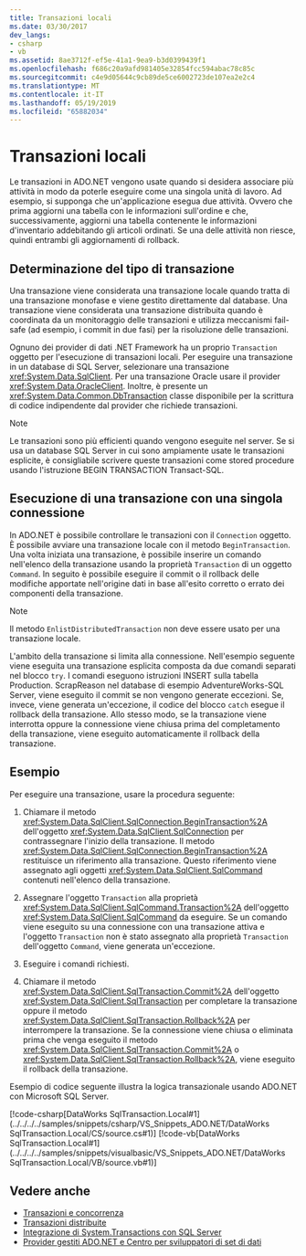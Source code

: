 ```yaml
---
title: Transazioni locali
ms.date: 03/30/2017
dev_langs:
- csharp
- vb
ms.assetid: 8ae3712f-ef5e-41a1-9ea9-b3d0399439f1
ms.openlocfilehash: f686c20a9afd981405e32854fcc594abac78c85c
ms.sourcegitcommit: c4e9d05644c9cb89de5ce6002723de107ea2e2c4
ms.translationtype: MT
ms.contentlocale: it-IT
ms.lasthandoff: 05/19/2019
ms.locfileid: "65882034"
---
```

# <a name="local-transactions"></a>Transazioni locali
Le transazioni in ADO.NET vengono usate quando si desidera associare più attività in modo da poterle eseguire come una singola unità di lavoro. Ad esempio, si supponga che un'applicazione esegua due attività. Ovvero che prima aggiorni una tabella con le informazioni sull'ordine e che, successivamente, aggiorni una tabella contenente le informazioni d'inventario addebitando gli articoli ordinati. Se una delle attività non riesce, quindi entrambi gli aggiornamenti di rollback.  
  
## <a name="determining-the-transaction-type"></a>Determinazione del tipo di transazione  
 Una transazione viene considerata una transazione locale quando tratta di una transazione monofase e viene gestito direttamente dal database. Una transazione viene considerata una transazione distribuita quando è coordinata da un monitoraggio delle transazioni e utilizza meccanismi fail-safe (ad esempio, i commit in due fasi) per la risoluzione delle transazioni.  
  
 Ognuno dei provider di dati .NET Framework ha un proprio `Transaction` oggetto per l'esecuzione di transazioni locali. Per eseguire una transazione in un database di SQL Server, selezionare una transazione <xref:System.Data.SqlClient>. Per una transazione Oracle usare il provider <xref:System.Data.OracleClient>. Inoltre, è presente un <xref:System.Data.Common.DbTransaction> classe disponibile per la scrittura di codice indipendente dal provider che richiede transazioni.  
  
> [!NOTE]
> Le transazioni sono più efficienti quando vengono eseguite nel server. Se si usa un database SQL Server in cui sono ampiamente usate le transazioni esplicite, è consigliabile scrivere queste transazioni come stored procedure usando l'istruzione BEGIN TRANSACTION Transact-SQL.
  
## <a name="performing-a-transaction-using-a-single-connection"></a>Esecuzione di una transazione con una singola connessione  
 In ADO.NET è possibile controllare le transazioni con il `Connection` oggetto. È possibile avviare una transazione locale con il metodo `BeginTransaction`. Una volta iniziata una transazione, è possibile inserire un comando nell'elenco della transazione usando la proprietà `Transaction` di un oggetto `Command`. In seguito è possibile eseguire il commit o il rollback delle modifiche apportate nell'origine dati in base all'esito corretto o errato dei componenti della transazione.  
  
> [!NOTE]
>  Il metodo `EnlistDistributedTransaction` non deve essere usato per una transazione locale.  
  
 L'ambito della transazione si limita alla connessione. Nell'esempio seguente viene eseguita una transazione esplicita composta da due comandi separati nel blocco `try`. I comandi eseguono istruzioni INSERT sulla tabella Production. ScrapReason nel database di esempio AdventureWorks-SQL Server, viene eseguito il commit se non vengono generate eccezioni. Se, invece, viene generata un'eccezione, il codice del blocco `catch` esegue il rollback della transazione. Allo stesso modo, se la transazione viene interrotta oppure la connessione viene chiusa prima del completamento della transazione, viene eseguito automaticamente il rollback della transazione.  
  
## <a name="example"></a>Esempio  
 Per eseguire una transazione, usare la procedura seguente:  
  
1. Chiamare il metodo <xref:System.Data.SqlClient.SqlConnection.BeginTransaction%2A> dell'oggetto <xref:System.Data.SqlClient.SqlConnection> per contrassegnare l'inizio della transazione. Il metodo <xref:System.Data.SqlClient.SqlConnection.BeginTransaction%2A> restituisce un riferimento alla transazione. Questo riferimento viene assegnato agli oggetti <xref:System.Data.SqlClient.SqlCommand> contenuti nell'elenco della transazione.  
  
2. Assegnare l'oggetto `Transaction` alla proprietà <xref:System.Data.SqlClient.SqlCommand.Transaction%2A> dell'oggetto <xref:System.Data.SqlClient.SqlCommand> da eseguire. Se un comando viene eseguito su una connessione con una transazione attiva e l'oggetto `Transaction` non è stato assegnato alla proprietà `Transaction` dell'oggetto `Command`, viene generata un'eccezione.  
  
3. Eseguire i comandi richiesti.  
  
4. Chiamare il metodo <xref:System.Data.SqlClient.SqlTransaction.Commit%2A> dell'oggetto <xref:System.Data.SqlClient.SqlTransaction> per completare la transazione oppure il metodo <xref:System.Data.SqlClient.SqlTransaction.Rollback%2A> per interrompere la transazione. Se la connessione viene chiusa o eliminata prima che venga eseguito il metodo <xref:System.Data.SqlClient.SqlTransaction.Commit%2A> o <xref:System.Data.SqlClient.SqlTransaction.Rollback%2A>, viene eseguito il rollback della transazione.  
  
 Esempio di codice seguente illustra la logica transazionale usando ADO.NET con Microsoft SQL Server.  
  
 [!code-csharp[DataWorks SqlTransaction.Local#1](../../../../samples/snippets/csharp/VS_Snippets_ADO.NET/DataWorks SqlTransaction.Local/CS/source.cs#1)]
 [!code-vb[DataWorks SqlTransaction.Local#1](../../../../samples/snippets/visualbasic/VS_Snippets_ADO.NET/DataWorks SqlTransaction.Local/VB/source.vb#1)]  
  
## <a name="see-also"></a>Vedere anche

- [Transazioni e concorrenza](../../../../docs/framework/data/adonet/transactions-and-concurrency.md)
- [Transazioni distribuite](../../../../docs/framework/data/adonet/distributed-transactions.md)
- [Integrazione di System.Transactions con SQL Server](../../../../docs/framework/data/adonet/system-transactions-integration-with-sql-server.md)
- [Provider gestiti ADO.NET e Centro per sviluppatori di set di dati](https://go.microsoft.com/fwlink/?LinkId=217917)
